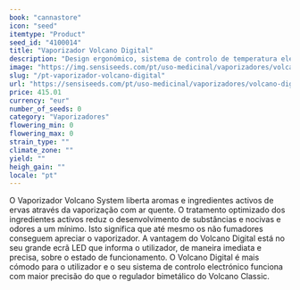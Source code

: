 ```yaml
---
book: "cannastore"
icon: "seed"
itemtype: "Product"
seed_id: "4100014"
title: "Vaporizador Volcano Digital"
description: "Design ergonómico, sistema de controlo de temperatura electrónico e mostrador LED grande. Encomende Vaporizador Digital Volcano aqui!"
image: "https://img.sensiseeds.com/pt/uso-medicinal/vaporizadores/volcano-digital-vaporizer-image.png"
slug: "/pt-vaporizador-volcano-digital"
url: "https://sensiseeds.com/pt/uso-medicinal/vaporizadores/volcano-digital-vaporizer?a_aid=cannastore"
price: 415.01
currency: "eur"
number_of_seeds: 0
category: "Vaporizadores"
flowering_min: 0
flowering_max: 0
strain_type: ""
climate_zone: ""
yield: ""
heigh_gain: ""
locale: "pt"
---
```

O Vaporizador Volcano System liberta aromas e ingredientes activos de ervas através da vaporização com ar quente. O tratamento optimizado dos ingredientes activos reduz o desenvolvimento de substâncias e nocivas e odores a um mínimo. Isto significa que até mesmo os não fumadores conseguem apreciar o vaporizador. A vantagem do Volcano Digital está no seu grande ecrã LED que informa o utilizador, de maneira imediata e precisa, sobre o estado de funcionamento. O Volcano Digital é mais cómodo para o utilizador e o seu sistema de controlo electrónico funciona com maior precisão do que o regulador bimetálico do Volcano Classic.
